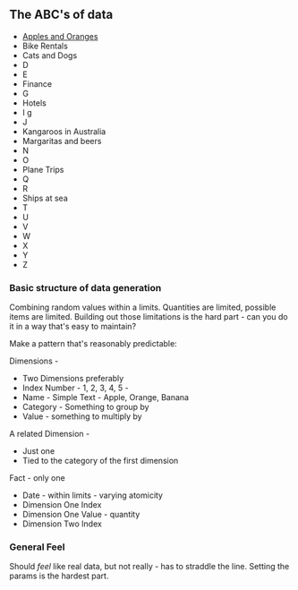 ## The ABC's of data

* [Apples and Oranges](./Samples/Apples_and_Oranges/fruit.csv)
* Bike Rentals
* Cats and Dogs
* D
* E
* Finance
* G
* Hotels
* I g
* J
* Kangaroos in Australia
* Margaritas and beers
* N
* O
* Plane Trips
* Q
* R
* Ships at sea
* T
* U
* V
* W
* X
* Y
* Z

### Basic structure of data generation
Combining random values within a limits.  Quantities are limited, possible items are limited.  Building out those limitations is the hard part - can you do it in a way that's easy to maintain?

Make a pattern that's reasonably predictable:

Dimensions -

* Two Dimensions preferably
* Index Number - 1, 2, 3, 4, 5 -
* Name - Simple Text - Apple, Orange, Banana
* Category - Something to group by
* Value - something to multiply by

A related Dimension - 

* Just one 
* Tied to the category of the first dimension

Fact - only one

* Date - within limits - varying atomicity
* Dimension One Index
* Dimension One Value - quantity
* Dimension Two Index

### General Feel
Should _feel_ like real data, but not really - has to straddle the line.  Setting the params is the hardest part.
